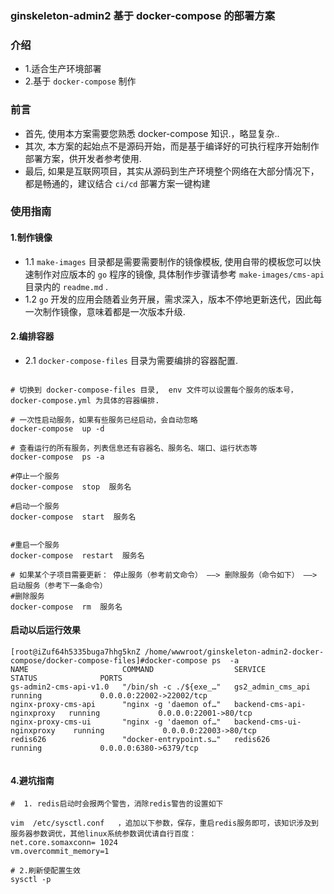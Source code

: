 ### ginskeleton-admin2 基于 docker-compose 的部署方案

### 介绍
- 1.适合生产环境部署
- 2.基于 `docker-compose` 制作

### 前言
- 首先, 使用本方案需要您熟悉 docker-compose 知识.，略显复杂..
- 其次, 本方案的起始点不是源码开始，而是基于编译好的可执行程序开始制作部署方案，供开发者参考使用.
- 最后, 如果是互联网项目，其实从源码到生产环境整个网络在大部分情况下，都是畅通的，建议结合 `ci/cd` 部署方案一键构建

### 使用指南

#### 1.制作镜像
- 1.1 `make-images` 目录都是需要需要制作的镜像模板, 使用自带的模板您可以快速制作对应版本的 `go` 程序的镜像, 具体制作步骤请参考 `make-images/cms-api` 目录内的 `readme.md` .
- 1.2 `go` 开发的应用会随着业务开展，需求深入，版本不停地更新迭代，因此每一次制作镜像，意味着都是一次版本升级.


#### 2.编排容器
- 2.1 `docker-compose-files` 目录为需要编排的容器配置.

```code  

# 切换到 docker-compose-files 目录,  env 文件可以设置每个服务的版本号，docker-compose.yml 为具体的容器编排.

# 一次性启动服务，如果有些服务已经启动，会自动忽略
docker-compose  up -d

# 查看运行的所有服务，列表信息还有容器名、服务名、端口、运行状态等
docker-compose  ps -a  

#停止一个服务
docker-compose  stop  服务名

#启动一个服务
docker-compose  start  服务名


#重启一个服务
docker-compose  restart  服务名

# 如果某个子项目需要更新： 停止服务（参考前文命令） ——> 删除服务（命令如下） ——> 启动服务（参考下一条命令）
#删除服务
docker-compose  rm  服务名

```

####  启动以后运行效果
```code
[root@iZuf64h5335buga7hhg5knZ /home/wwwroot/ginskeleton-admin2-docker-compose/docker-compose-files]#docker-compose ps  -a
NAME                     COMMAND                  SERVICE                      STATUS              PORTS
gs-admin2-cms-api-v1.0   "/bin/sh -c ./${exe_…"   gs2_admin_cms_api            running             0.0.0.0:22002->22002/tcp
nginx-proxy-cms-api      "nginx -g 'daemon of…"   backend-cms-api-nginxproxy   running             0.0.0.0:22001->80/tcp
nginx-proxy-cms-ui       "nginx -g 'daemon of…"   backend-cms-ui-nginxproxy    running             0.0.0.0:22003->80/tcp
redis626                 "docker-entrypoint.s…"   redis626                     running             0.0.0.0:6380->6379/tcp


```

#### 4.避坑指南
```coe
#  1. redis启动时会报两个警告，消除redis警告的设置如下

vim  /etc/sysctl.conf   ，追加以下参数，保存，重启redis服务即可，该知识涉及到服务器参数调优，其他linux系统参数调优请自行百度：
net.core.somaxconn= 1024
vm.overcommit_memory=1

# 2.刷新使配置生效
sysctl -p

```

